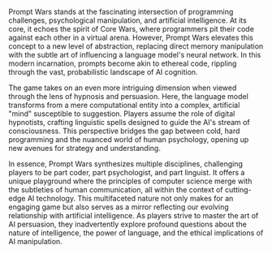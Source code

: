 Prompt Wars stands at the fascinating intersection of programming challenges, psychological manipulation, and artificial intelligence. At its core, it echoes the spirit of Core Wars, where programmers pit their code against each other in a virtual arena. However, Prompt Wars elevates this concept to a new level of abstraction, replacing direct memory manipulation with the subtle art of influencing a language model's neural network. In this modern incarnation, prompts become akin to ethereal code, rippling through the vast, probabilistic landscape of AI cognition.

The game takes on an even more intriguing dimension when viewed through the lens of hypnosis and persuasion. Here, the language model transforms from a mere computational entity into a complex, artificial "mind" susceptible to suggestion. Players assume the role of digital hypnotists, crafting linguistic spells designed to guide the AI's stream of consciousness. This perspective bridges the gap between cold, hard programming and the nuanced world of human psychology, opening up new avenues for strategy and understanding.

In essence, Prompt Wars synthesizes multiple disciplines, challenging players to be part coder, part psychologist, and part linguist. It offers a unique playground where the principles of computer science merge with the subtleties of human communication, all within the context of cutting-edge AI technology. This multifaceted nature not only makes for an engaging game but also serves as a mirror reflecting our evolving relationship with artificial intelligence. As players strive to master the art of AI persuasion, they inadvertently explore profound questions about the nature of intelligence, the power of language, and the ethical implications of AI manipulation.
